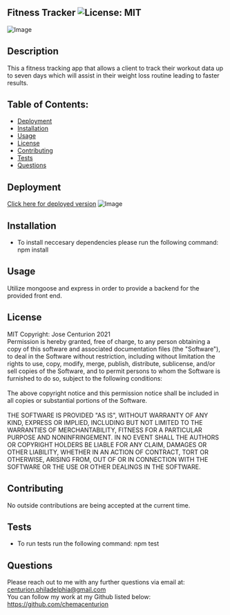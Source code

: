 
## Fitness Tracker ![License: MIT](https://img.shields.io/badge/License-MIT-yellow.svg)

![Image](https://dl.dropboxusercontent.com/u/41297054/Pic.jpeg)


## Description
This a fitness tracking app that allows a client to track their workout data up to seven days which will assist in their weight loss routine leading to faster results.

## Table of Contents:
* [Deployment](#Deployment)
* [Installation](#Installation)
* [Usage](#Usage)
* [License](#License)
* [Contributing](#Contributing)
* [Tests](#Tests)
* [Questions](#Questions)

## Deployment
[Click here for deployed version](https://dry-harbor-98999.herokuapp.com/?id=6161928193b6180016a78bcb)
![Image](https://dl.dropboxusercontent.com/u/41297054/Pic.jpeg)

## Installation
* To install neccesary dependencies please run the following command:
npm install

## Usage
Utilize mongoose and express in order to provide a backend for the provided front end.

## License
MIT Copyright: Jose Centurion 2021
<br/>
Permission is hereby granted, free of charge, to any person obtaining a copy of this software and associated documentation files (the "Software"), to deal in the Software without restriction, including without limitation the rights to use, copy, modify, merge, publish, distribute, sublicense, and/or sell copies of the Software, and to permit persons to whom the Software is furnished to do so, subject to the following conditions: <br/> <br/> The above copyright notice and this permission notice shall be included in all copies or substantial portions of the Software. <br/> <br/> THE SOFTWARE IS PROVIDED "AS IS", WITHOUT WARRANTY OF ANY KIND, EXPRESS OR IMPLIED, INCLUDING BUT NOT LIMITED TO THE WARRANTIES OF MERCHANTABILITY, FITNESS FOR A PARTICULAR PURPOSE AND NONINFRINGEMENT. IN NO EVENT SHALL THE AUTHORS OR COPYRIGHT HOLDERS BE LIABLE FOR ANY CLAIM, DAMAGES OR OTHER LIABILITY, WHETHER IN AN ACTION OF CONTRACT, TORT OR OTHERWISE, ARISING FROM, OUT OF OR IN CONNECTION WITH THE SOFTWARE OR THE USE OR OTHER DEALINGS IN THE SOFTWARE.

## Contributing
No outside contributions are being accepted at the current time.

## Tests
* To run tests run the following command:
npm test

## Questions
Please reach out to me with any further questions via email at:
<br/>
centurion.philadelphia@gmail.com
<br/>
You can follow my work at my Github listed below:
<br/>
https://github.com/chemacenturion


